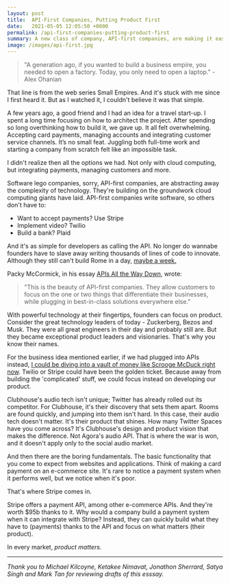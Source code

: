 ```yaml
---
layout: post
title:  API-First Companies, Putting Product First
date:   2021-05-05 12:05:50 +0000
permalink: /api-first-companies-putting-product-first
summary: A new class of company, API-first companies, are making it easier to implement technology. Thanks to this, their customers are able to focus more on product and less on building technology
image: /images/api-first.jpg
---
```

> "A generation ago, if you wanted to build a business empire, you needed to open a factory. Today, you only need to open a laptop." - Alex Ohanian

That line is from the web series Small Empires. And it's stuck with me since I first heard it. But as I watched it, I couldn't believe it was that simple. 

A few years ago, a good friend and I had an idea for a travel start-up. I spent a long time focusing on how to architect the project. After spending so long overthinking how to build it, we gave up. It all felt overwhelming. Accepting card payments, managing accounts and integrating customer service channels. It’s no small feat. Juggling both full-time work and starting a company from scratch felt like an impossible task. 

I didn't realize then all the options we had. Not only with cloud computing, but integrating payments, managing customers and more. 

Software lego companies, sorry, API-first companies, are abstracting away the complexity of technology. They're building on the groundwork cloud computing giants have laid. API-first companies write software, so others don't have to:

- Want to accept payments? Use Stripe
- Implement video? Twilio
- Build a bank? Plaid

And it's as simple for developers as calling the API. No longer do wannabe founders have to slave away writing thousands of lines of code to innovate. Although they still can't build Rome in a day, [maybe a week.](https://twitter.com/caldbeckj/status/1277417203902472192)

Packy McCormick, in his essay [APIs All the Way Down](https://www.notboring.co/p/apis-all-the-way-down), wrote:

>"This is the beauty of API-first companies. They allow customers to focus on the one or two things that differentiate their businesses, while plugging in best-in-class solutions everywhere else."

With powerful technology at their fingertips, founders can focus on product. Consider the great technology leaders of today - Zuckerberg, Bezos and Musk. They were all great engineers in their day and probably still are. But they became exceptional product leaders and visionaries. That's why you know their names.

For the business idea mentioned earlier, if we had plugged into APIs instead, [I could be diving into a vault of money like Scrooge McDuck right now](https://harrymoy.com/future-you-porn). Twilio or Stripe could have been the golden ticket. Because away from building the 'complicated' stuff, we could focus instead on developing our product. 

Clubhouse's audio tech isn't unique; Twitter has already rolled out its competitor. For Clubhouse, it's their discovery that sets them apart. Rooms are found quickly, and jumping into them isn't hard. In this case, their audio tech doesn't matter. It's their product that shines. How many Twitter Spaces have you come across? It's Clubhouse's design and product vision that makes the difference. Not Agora's audio API. That is where the war is won, and it doesn't apply only to the social audio market.

And then there are the boring fundamentals. The basic functionality that you come to expect from websites and applications. Think of making a card payment on an e-commerce site. It's rare to notice a payment system when it performs well, but we notice when it's poor.

That's where Stripe comes in. 
 
Stripe offers a payment API, among other e-commerce APIs. And they're worth $95b thanks to it. Why would a company build a payment system when it can integrate with Stripe? Instead, they can quickly build what they have to (payments) thanks to the API and focus on what matters (their product).

In every market, *product matters.*

---

*Thank you to Michael Kilcoyne, Ketakee Nimavat, Jonathon Sherrard, Satya Singh and Mark Tan for reviewing drafts of this esssay.*
